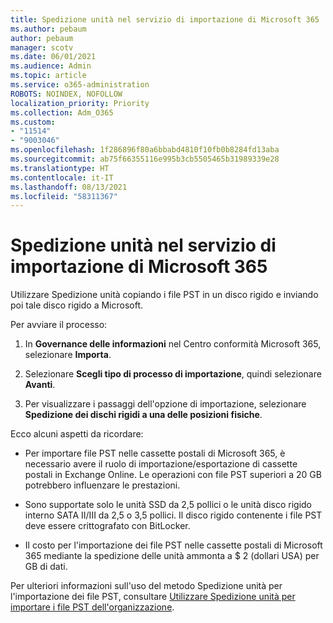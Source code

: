 ```yaml
---
title: Spedizione unità nel servizio di importazione di Microsoft 365
ms.author: pebaum
author: pebaum
manager: scotv
ms.date: 06/01/2021
ms.audience: Admin
ms.topic: article
ms.service: o365-administration
ROBOTS: NOINDEX, NOFOLLOW
localization_priority: Priority
ms.collection: Adm_O365
ms.custom:
- "11514"
- "9003046"
ms.openlocfilehash: 1f286896f80a6bbabd4810f10fb0b8284fd13aba
ms.sourcegitcommit: ab75f66355116e995b3cb5505465b31989339e28
ms.translationtype: HT
ms.contentlocale: it-IT
ms.lasthandoff: 08/13/2021
ms.locfileid: "58311367"
---
```

# <a name="drive-shipping-in-the-microsoft-365-import-service"></a>Spedizione unità nel servizio di importazione di Microsoft 365

Utilizzare Spedizione unità copiando i file PST in un disco rigido e inviando poi tale disco rigido a Microsoft.

Per avviare il processo:

1. In **Governance delle informazioni** nel Centro conformità Microsoft 365, selezionare **Importa**.

1. Selezionare **Scegli tipo di processo di importazione**, quindi selezionare **Avanti**.

1. Per visualizzare i passaggi dell'opzione di importazione, selezionare **Spedizione dei dischi rigidi a una delle posizioni fisiche**.

Ecco alcuni aspetti da ricordare:

- Per importare file PST nelle cassette postali di Microsoft 365, è necessario avere il ruolo di importazione/esportazione di cassette postali in Exchange Online. Le operazioni con file PST superiori a 20 GB potrebbero influenzare le prestazioni.

- Sono supportate solo le unità SSD da 2,5 pollici o le unità disco rigido interno SATA II/III da 2,5 o 3,5 pollici.
Il disco rigido contenente i file PST deve essere crittografato con BitLocker.

- Il costo per l'importazione dei file PST nelle cassette postali di Microsoft 365 mediante la spedizione delle unità ammonta a $ 2 (dollari USA) per GB di dati.

Per ulteriori informazioni sull'uso del metodo Spedizione unità per l'importazione dei file PST, consultare [Utilizzare Spedizione unità per importare i file PST dell'organizzazione](https://docs.microsoft.com/microsoft-365/compliance/use-drive-shipping-to-import-pst-files-to-office-365).